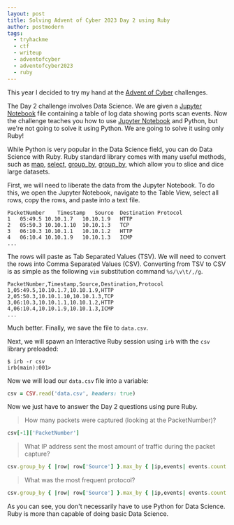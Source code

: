 ```yaml
---
layout: post
title: Solving Advent of Cyber 2023 Day 2 using Ruby
author: postmodern
tags:
  - tryhackme
  - ctf
  - writeup
  - adventofcyber
  - adventofcyber2023
  - ruby
---
```


This year I decided to try my hand at the [Advent of Cyber] challenges.

The Day 2 challenge involves Data Science. We are given a [Jupyter Notebook]
file containing a table of log data showing ports scan events. Now the challenge
teaches you how to use [Jupyter Notebook] and Python, but we're not going to
solve it using Python. We are going to solve it using only Ruby!

While Python is very popular in the Data Science field, you can do Data Science
with Ruby. Ruby standard library comes with many useful methods, such as
[map][Enumerable#map], [select][Enumerable#select],
[group_by][Enumerable#group_by], [group_by][Enumerable#max_by], which allow you
to slice and dice large datasets.

First, we will need to liberate the data from the Jupyter Notebook. To do this,
we open the Jupyter Notebook, navigate to the Table View, select all rows,
copy the rows, and paste into a text file.

```
PacketNumber	Timestamp	Source	Destination	Protocol
1	05:49.5	10.10.1.7	10.10.1.9	HTTP
2	05:50.3	10.10.1.10	10.10.1.3	TCP
3	06:10.3	10.10.1.1	10.10.1.2	HTTP
4	06:10.4	10.10.1.9	10.10.1.3	ICMP
...
```

The rows will paste as Tab Separated Values (TSV). We will need to convert the
rows into Comma Separated Values (CSV). Converting from TSV to CSV is as simple 
as the following `vim` substitution command `%s/\v\t/,/g`.

```csv
PacketNumber,Timestamp,Source,Destination,Protocol
1,05:49.5,10.10.1.7,10.10.1.9,HTTP
2,05:50.3,10.10.1.10,10.10.1.3,TCP
3,06:10.3,10.10.1.1,10.10.1.2,HTTP
4,06:10.4,10.10.1.9,10.10.1.3,ICMP
...
```

Much better. Finally, we save the file to `data.csv`.

Next, we will spawn an Interactive Ruby session using `irb` with the `csv`
library preloaded:

```shell
$ irb -r csv
irb(main):001> 
```

Now we will load our `data.csv` file into a variable:

```ruby
csv = CSV.read('data.csv', headers: true)
```

Now we just have to answer the Day 2 questions using pure Ruby.

> How many packets were captured (looking at the PacketNumber)?

```ruby
csv[-1]['PacketNumber']
```

> What IP address sent the most amount of traffic during the packet capture?

```ruby
csv.group_by { |row| row['Source'] }.max_by { |ip,events| events.count }.first
```

> What was the most frequent protocol?

```ruby
csv.group_by { |row| row['Source'] }.max_by { |ip,events| events.count }.first
```

As you can see, you don't necessarily have to use Python for Data Science.
Ruby is more than capable of doing basic Data Science.

[Advent of Cyber]: https://tryhackme.com/room/adventofcyber2023
[Jupyter Notebook]: https://jupyter.org/
[Enumerable#map]: https://rubydoc.info/stdlib/core/Enumerable#map-instance_method
[Enumerable#select]: https://rubydoc.info/stdlib/core/Enumerable#select-instance_method
[Enumerable#group_by]: https://rubydoc.info/stdlib/core/Enumerable#group_by-instance_method
[Enumerable#max_by]: https://rubydoc.info/stdlib/core/Enumerable#max_by-instance_method
